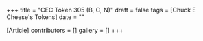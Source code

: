 +++
title = "CEC Token 305 (B, C, N)"
draft = false
tags = [Chuck E Cheese's Tokens]
date = ""

[Article]
contributors = []
gallery = []
+++